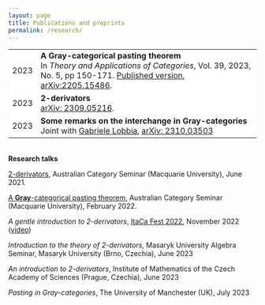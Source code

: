 ```yaml
---
layout: page
title: Publications and preprints
permalink: /research/
--- 
```

<style>
  .no-border, .no-border td, .no-border th {
    border: none;
      background-color: white;
  }
  table {
   border-collapse: collapse;
}

table tr, table td, table th {
   border: none;
}
</style>
<style>
.right-justify {
  text-align: right;
}
</style>

<table class="no-border">
  <tr>
    <td>2023</td>
    <td><b>A Gray-categorical pasting theorem</b><br>
      In <i>Theory and Applications of Categories</i>, Vol. 39, 2023, No. 5, pp 150-171. <a href="http://www.tac.mta.ca/tac/volumes/39/5/39-05.pdf)">Published version</a>, <a href="https://arxiv.org/abs/2205.15486">arXiv:2205.15486</a>.
  </td>
  </tr>
  <tr>
    <td>2023</td>
    <td><b> 2-derivators </b><br>
      <a href="https://arxiv.org/abs/2309.05216">arXiv: 2309.05216</a>.
  </td>
  </tr>
  <tr>
    <td>2023</td>
    <td><b>Some remarks on the interchange in Gray-categories</b><br>
      Joint with <a href="https://globbia.github.io/">Gabriele Lobbia</a>, <a href="https://arxiv.org/abs/2310.03503">arXiv: 2310.03503</a>
    </td>
  </tr>
</table>
 
<br><b>Research talks</b>

<p><a href="http://web.science.mq.edu.au/groups/coact/seminar/cgi-bin/abstract.cgi?talkid=1669">2-derivators</a>, Australian Category Seminar (Macquarie University), June 2021.
<br><p><a href="http://web.science.mq.edu.au/groups/coact/seminar/cgi-bin/abstract.cgi?talkid=1696">A <b>Gray</b>-categorical pasting theorem</a>, Australian Category Seminar (Macquarie University), February 2022.
<br><p><i>A gentle introduction to 2-derivators</i>, <a href="https://progetto-itaca.github.io/pages/fest22.html">ItaCa Fest 2022</a>, November 2022 (<a href="https://www.youtube.com/watch?v=jytpdgzEYQM">video</a>)
<br><p><i>Introduction to the theory of 2-derivators</i>, Masaryk University Algebra Seminar, Masaryk University (Brno, Czechia), June 2023
<br><p><i>An introduction to 2-derivators</i>, Institute of Mathematics of the Czech Academy of Sciences (Prague, Czechia), June 2023
<br><p><i>Pasting in Gray-categories</i>, The University of Manchester (UK), July 2023
